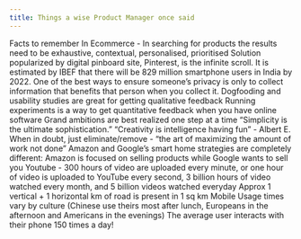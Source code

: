 ```yaml
---
title: Things a wise Product Manager once said
---
```


Facts to remember
In Ecommerce - In searching for products the results need to be exhaustive, contextual, personalised, prioritised
Solution popularized by digital pinboard site, Pinterest, is the infinite scroll.
It is estimated by IBEF that there will be 829 million smartphone users in India by 2022.
One of the best ways to ensure someone’s privacy is only to collect information that benefits that person when you collect it. 
Dogfooding and usability studies are great for getting qualitative feedback
Running experiments is a way to get quantitative feedback when you have online software
Grand ambitions are best realized one step at a time
“Simplicity is the ultimate sophistication.”
“Creativity is intelligence having fun” - Albert E.
When in doubt, just eliminate/remove - “the art of maximizing the amount of work not done”
Amazon and Google’s smart home strategies are completely different: Amazon is focused on selling products while Google wants to sell you
Youtube - 300 hours of video are uploaded every minute, or one hour of video is uploaded to YouTube every second, 3 billion hours of video watched every month, and 5 billion videos watched everyday
Approx 1 vertical + 1 horizontal km of road is present in 1 sq km
Mobile Usage times vary by culture (Chinese use theirs most after lunch, Europeans in the afternoon and Americans in the evenings)
The average user interacts with their phone 150 times a day!